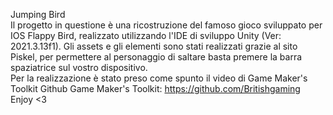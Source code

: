 Jumping Bird </br>
Il progetto in questione è una ricostruzione del famoso gioco sviluppato per IOS Flappy Bird, realizzato utilizzando l'IDE di sviluppo Unity (Ver: 2021.3.13f1). Gli assets e gli elementi sono stati realizzati grazie al sito Piskel, per permettere al personaggio di saltare basta premere la barra spaziatrice sul vostro dispositivo.
</br>Per la realizzazione è stato preso come spunto il video di Game Maker's Toolkit
Github Game Maker's Toolkit: https://github.com/Britishgaming </br>
Enjoy <3 
